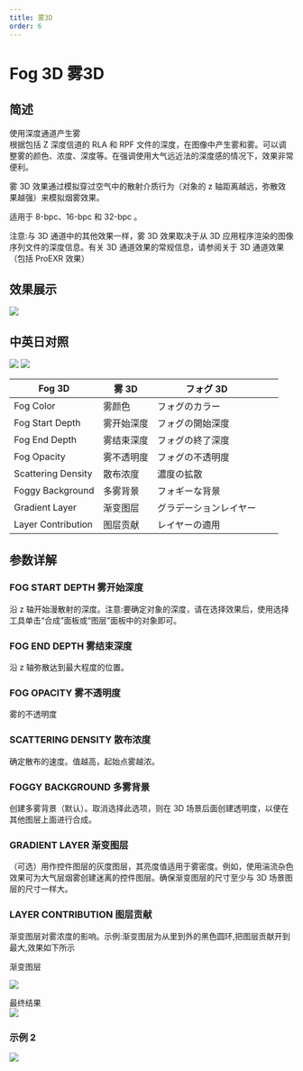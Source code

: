 ```yaml
---
title: 雾3D
order: 6
---
```


# Fog 3D 雾3D

## 简述

使用深度通道产生雾  
根据包括 Z 深度信道的 RLA 和 RPF 文件的深度，在图像中产生雾和雾。可以调整雾的颜色、浓度、深度等。在强调使用大气远近法的深度感的情况下，效果非常便利。

雾 3D 效果通过模拟穿过空气中的散射介质行为（对象的 z 轴距离越远，弥散效果越强）来模拟烟雾效果。

适用于 8-bpc、16-bpc 和 32-bpc 。

注意:与 3D 通道中的其他效果一样，雾 3D 效果取决于从 3D 应用程序渲染的图像序列文件的深度信息。有关 3D 通道效果的常规信息，请参阅关于 3D
通道效果（包括 ProEXR 效果）

## 效果展示

![](https://mir.yuelili.com/user/AE/effects/ext/3D-Channel-fog_3d1.jpg)

## 中英日对照

![](https://mir.yuelili.com/user/AE/effects/AE-Effects-3D-Channel-Fog_3D.png)
![](https://mir.yuelili.com/user/AE/effects/AE-Effects-3D-Channel-Fog_3D_cn.png)

| Fog 3D             | 雾 3D      | フォグ 3D              |     |     |
| ------------------ | ---------- | ---------------------- | --- | --- |
| Fog Color          | 雾颜色     | フォグのカラー         |     |     |
| Fog Start Depth    | 雾开始深度 | フォグの開始深度       |     |     |
| Fog End Depth      | 雾结束深度 | フォグの終了深度       |     |     |
| Fog Opacity        | 雾不透明度 | フォグの不透明度       |     |     |
| Scattering Density | 散布浓度   | 濃度の拡散             |     |     |
| Foggy Background   | 多雾背景   | フォギーな背景         |     |     |
| Gradient Layer     | 渐变图层   | グラデーションレイヤー |     |     |
| Layer Contribution | 图层贡献   | レイヤーの適用         |     |     |

## 参数详解

### FOG START DEPTH 雾开始深度

沿 z 轴开始漫散射的深度。注意:要确定对象的深度，请在选择效果后，使用选择工具单击“合成”面板或“图层”面板中的对象即可。

### FOG END DEPTH 雾结束深度

沿 z 轴弥散达到最大程度的位置。

### FOG OPACITY 雾不透明度

雾的不透明度

### SCATTERING DENSITY 散布浓度

确定散布的速度。值越高，起始点雾越浓。

### FOGGY BACKGROUND 多雾背景

创建多雾背景（默认）。取消选择此选项，则在 3D 场景后面创建透明度，以便在其他图层上面进行合成。

### GRADIENT LAYER 渐变图层

（可选）用作控件图层的灰度图层，其亮度值适用于雾密度。例如，使用湍流杂色效果可为大气层烟雾创建迷离的控件图层。确保渐变图层的尺寸至少与 3D
场景图层的尺寸一样大。

### LAYER CONTRIBUTION 图层贡献

渐变图层对雾浓度的影响。示例:渐变图层为从里到外的黑色圆环,把图层贡献开到最大,效果如下所示

渐变图层

![](https://mir.yuelili.com/user/AE/effects/list/3D-Channel-Fog_3D-01.png)

最终结果  
![](https://mir.yuelili.com/user/AE/effects/list/3D-Channel-Fog_3D-02.png)

### 示例 2

![](https://mir.yuelili.com/user/AE/effects/ext/3D-Channel-fog_3d2.jpg)
